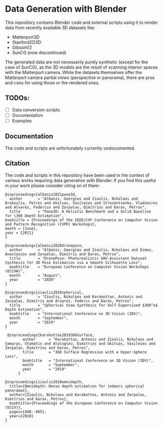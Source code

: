 # Data Generation with Blender

This repository contains Blender code and external scripts using it to render data from recently available 3D datasets like:

- Matterport3D
- Stanford2D3D
- GibsonV2
- SunCG (now discontinued)

The generated data are not necessarily purely synthetic (except for the case of SunCG), as the 3D models are the result of scanning interior spaces with the Matterport camera.
While the datasets themselves offer the Matterport camera partial views (perspective or panorama), there are pros and cons for using those or the rendered ones.

## TODOs:

- [ ] Data conversion scripts
- [ ] Documentation
- [ ] Examples

## Documentation
The code and scripts are unfortunately currently undocumented.

## Citation

The code and scripts in this repository have been used in the context of various works requiring data generation with Blender.
If you find this useful in your work please consider citing on of them:

```
@inproceedings{albanis2021pano3d,
  author       = "Albanis, Georgios and Zioulis, Nikolaos and Drakoulis, Petros and Gkitsas, Vasileios and Strezentsenko, Vladimiros and Alvarez, Federico and Zarpalas, Dimitrios and Daras, Petros",
  title        = "Pano3D: A Holistic Benchmark and a Solid Baseline for \360 Depth Estimation",
booktitle = {Proceedings of the IEEE/CVF Conference on Computer Vision and Pattern Recognition (CVPR) Workshops},
month = {June},
year = {2021}
}
```

```
@inproceedings{albanis2020dronepose,
  author       = "Albanis, Georgios and Zioulis, Nikolaos and Dimou, Anastasios and Zarpalas, Dimitris and Daras, Petros",
  title        = "DronePose: Photorealistic UAV-Assistant Dataset Synthesis for 3D Pose Estimation via a Smooth Silhouette Loss",
  booktitle    = "European Conference on Computer Vision Workshops (ECCVW)",
  month        = "August",
  year         = "2020"
}
```

```
@inproceedings{zioulis2019spherical,
  author       = "Zioulis, Nikolaos and Karakottas, Antonis and Zarpalas, Dimitris and Alvarez, Federic and Daras, Petros",
  title        = "Spherical View Synthesis for Self-Supervised $360^o$ Depth Estimation",
  booktitle    = "International Conference on 3D Vision (3DV)",
  month        = "September",
  year         = "2019"
}
```

```
 @inproceedings{karakottas2019360surface,
        author      = "Karakottas, Antonis and Zioulis, Nikolaos and Samaras, Stamatis and Ataloglou, Dimitrios and Gkitsas, Vasileios and Zarpalas, Dimitrios and Daras, Petros",
        title       = "360 Surface Regression with a Hyper-Sphere Loss",
        booktitle   = "International Conference on 3D Vision (3DV)",
        month       = "September",
        year        = "2019"
      }
```

```
@inproceedings{zioulis2018omnidepth,
  title={Omnidepth: Dense depth estimation for indoors spherical panoramas},
  author={Zioulis, Nikolaos and Karakottas, Antonis and Zarpalas, Dimitrios and Daras, Petros},
  booktitle={Proceedings of the European Conference on Computer Vision (ECCV)},
  pages={448--465},
  year={2018}
}
```